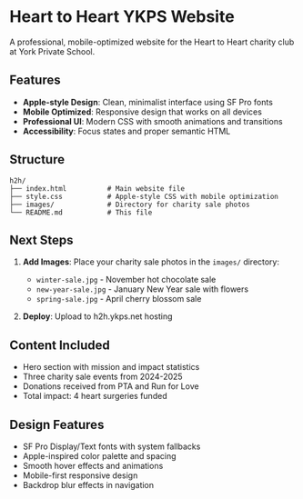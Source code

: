 # Heart to Heart YKPS Website

A professional, mobile-optimized website for the Heart to Heart charity club at York Private School.

## Features

- **Apple-style Design**: Clean, minimalist interface using SF Pro fonts
- **Mobile Optimized**: Responsive design that works on all devices
- **Professional UI**: Modern CSS with smooth animations and transitions
- **Accessibility**: Focus states and proper semantic HTML

## Structure

```
h2h/
├── index.html          # Main website file
├── style.css           # Apple-style CSS with mobile optimization
├── images/             # Directory for charity sale photos
└── README.md           # This file
```

## Next Steps

1. **Add Images**: Place your charity sale photos in the `images/` directory:
   - `winter-sale.jpg` - November hot chocolate sale
   - `new-year-sale.jpg` - January New Year sale with flowers
   - `spring-sale.jpg` - April cherry blossom sale

2. **Deploy**: Upload to h2h.ykps.net hosting

## Content Included

- Hero section with mission and impact statistics
- Three charity sale events from 2024-2025
- Donations received from PTA and Run for Love
- Total impact: 4 heart surgeries funded

## Design Features

- SF Pro Display/Text fonts with system fallbacks
- Apple-inspired color palette and spacing
- Smooth hover effects and animations
- Mobile-first responsive design
- Backdrop blur effects in navigation
